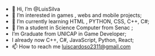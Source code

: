 - 👋 Hi, I’m @LuisSilva
- 👀 I’m interested in games , webs and mobile projects;
- 🌱 I’m currently learning HTML , PYTHON, CSS, C++, C#;
- 💞️ I’m a student in Science Computer from Senac ;
- I’m Graduate from UNICAP in Game Developer;
- I already now C++, C#, JavaScript, Python, React;
- 📫 How to reach me luiscardoso2311@gmail.com
  
<!---
Ziih/Ziih is a ✨ special ✨ repository because its `README.md` (this file) appears on your GitHub profile.
You can click the Preview link to take a look at your changes.
--->

